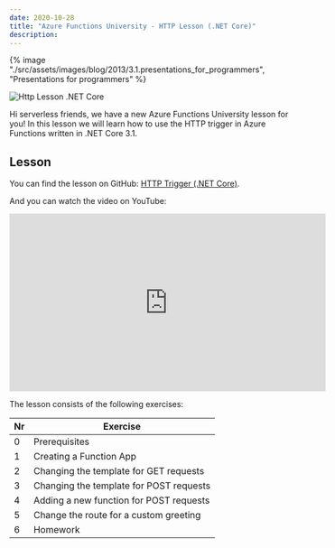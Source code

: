 ```yaml
---
date: 2020-10-28
title: "Azure Functions University - HTTP Lesson (.NET Core)"
description:
---
```


{% image "./src/assets/images/blog/2013/3.1.presentations_for_programmers", "Presentations for programmers" %}

![Http Lesson .NET Core](/articles/2020/43.AzureFunctionsUniversity_HTTP_Lesson_dotnetcore.png)

Hi serverless friends, we have a new Azure Functions University lesson for you! In this lesson we will learn how to use the HTTP trigger in Azure Functions written in .NET Core 3.1.
## Lesson

You can find the lesson on GitHub: [HTTP Trigger (.NET Core)](https://github.com/marcduiker/azure-functions-university/blob/main/lessons/dotnetcore31/http/README.md).

And you can watch the video on YouTube:

<iframe width="560" height="315" src="https://www.youtube.com/embed/5k35dlBAXxA" title="YouTube video player" frameborder="0" allow="accelerometer; autoplay; clipboard-write; encrypted-media; gyroscope; picture-in-picture" allowfullscreen></iframe>

The lesson consists of the following exercises:

|Nr|Exercise
|-|-
|0|Prerequisites
|1|Creating a Function App
|2|Changing the template for GET requests
|3|Changing the template for POST requests
|4|Adding a new function for POST requests
|5|Change the route for a custom greeting
|6|Homework